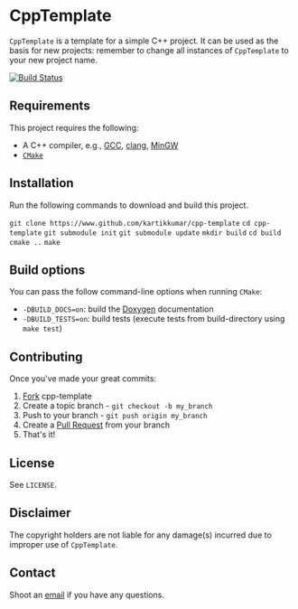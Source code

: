 CppTemplate
===

`CppTemplate` is a template for a simple C++ project. It can be used as the basis for new projects: remember to change all instances of `CppTemplate` to your new project name.

[![Build Status](https://travis-ci.org/kartikkumar/cpp-template.svg?branch=master)](https://travis-ci.org/kartikkumar/cpp-template)

Requirements
------

This project requires the following:

 - A C++ compiler, e.g., [GCC](https://gcc.gnu.org/), [clang](http://clang.llvm.org/), [MinGW](http://www.mingw.org/)
 - [`CMake`](http://www.cmake.org)

Installation
------

Run the following commands to download and build this project.

`git clone https://www.github.com/kartikkumar/cpp-template`
`cd cpp-template`
`git submodule init`
`git submodule update`
`mkdir build`
`cd build`
`cmake ..`
`make`

Build options
-------------

You can pass the follow command-line options when running `CMake`:

 - `-DBUILD_DOCS=on`: build the [Doxygen](http://www.doxygen.org "Doxygen homepage") documentation
 - `-DBUILD_TESTS=on`: build tests (execute tests from build-directory using `make test`)

Contributing
------------

Once you've made your great commits:

1. [Fork](https://github.com/kartikkumar/cpp-template/fork) cpp-template
2. Create a topic branch - `git checkout -b my_branch`
3. Push to your branch - `git push origin my_branch`
4. Create a [Pull Request](http://help.github.com/pull-requests/) from your branch
5. That's it!

License
------

See `LICENSE`.

Disclaimer
------

The copyright holders are not liable for any damage(s) incurred due to improper use of `CppTemplate`.

Contact
------

Shoot an [email](mailto:me@kartikkumar.com?subject=CppTemplate) if you have any questions.
